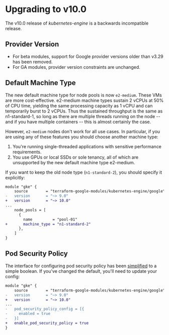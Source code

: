 # Upgrading to v10.0

The v10.0 release of *kubernetes-engine* is a backwards incompatible
release.

## Provider Version

- For beta modules, support for Google provider versions older than v3.29 has been removed.
- For GA modules, provider version constraints are unchanged.

## Default Machine Type
The new default machine type for node pools is now `e2-medium`. These VMs are more cost-effective. e2-medium machine types sustain 2 vCPUs at 50% of CPU time, yielding the same processing capacity as 1 vCPU and can temporarily burst to 2 vCPUs. Thus the sustained throughput is the same as n1-standard-1, so long as there are multiple threads running on the node -- and if you have multiple containers -- this is almost certainly the case. 

However, `e2-medium` nodes don't work for all use cases. In particular, if you are using any of these features you should choose another machine type:

1. You're running single-threaded applications with sensitive performance requirements.
2. You use GPUs or local SSDs or sole tenancy, all of which are unsupported by the new default machine type e2-medium.

If you want to keep the old node type (`n1-standard-2`), you should specify it explicitly:

```diff
module "gke" {
    source        = "terraform-google-modules/kubernetes-engine/google"
-   version       = "~> 9.0"
+   version       = "~> 10.0"
...
    node_pools = [
      {
        name         = "pool-01"
+       machine_type = "n1-standard-2"
      },
    ]
}
```

## Pod Security Policy
The interface for configuring pod security policy has been [simplified](https://github.com/terraform-google-modules/terraform-google-kubernetes-engine/commit/6069ece9cd12acbbba8ff16ab0cbc9b17bc47985) to a simple boolean. If you've changed the default, you'll need to update your config:

```diff
module "gke" {
    source        = "terraform-google-modules/kubernetes-engine/google"
-   version       = "~> 9.0"
+   version       = "~> 10.0"
...
-   pod_security_policy_config = [{
-     enabled = true
-   }]
+   enable_pod_security_policy = true
}
```
